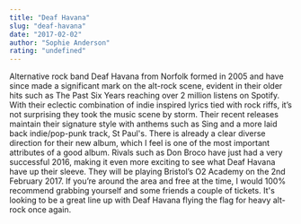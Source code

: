 ```yaml
---
title: "Deaf Havana"
slug: "deaf-havana"
date: "2017-02-02"
author: "Sophie Anderson"
rating: "undefined"
---
```


Alternative rock band Deaf Havana from Norfolk formed in 2005 and have since made a significant mark on the alt-rock scene, evident in their older hits such as The Past Six Years reaching over 2 million listens on Spotify. With their eclectic combination of indie inspired lyrics tied with rock riffs, it’s not surprising they took the music scene by storm. Their recent releases maintain their signature style with anthems such as Sing and a more laid back indie/pop-punk track, St Paul's. There is already a clear diverse direction for their new album, which I feel is one of the most important attributes of a good album. Rivals such as Don Broco have just had a very successful 2016, making it even more exciting to see what Deaf Havana have up their sleeve. They will be playing Bristol’s O2 Academy on the 2nd February 2017. If you’re around the area and free at the time, I would 100% recommend grabbing yourself and some friends a couple of tickets. It's looking to be a great line up with Deaf Havana flying the flag for heavy alt-rock once again.
